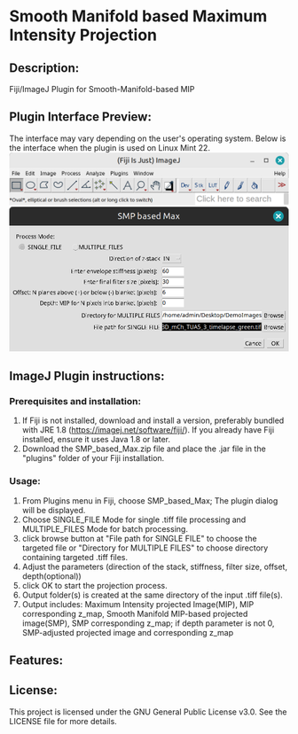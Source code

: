 # Smooth Manifold based Maximum Intensity Projection

## Description:
Fiji/ImageJ Plugin for Smooth-Manifold-based MIP

## Plugin Interface Preview:
The interface may vary depending on the user's operating system.
Below is the interface when the plugin is used on Linux Mint 22.
![Fiji Menu](src/main/resources/Fiji_menu.png)
![Plugin Interface](src/main/resources/UI_plugin_16_Dec.png)

## ImageJ Plugin instructions:
### Prerequisites and installation:
1. If Fiji is not installed, download and install a version, preferably bundled with JRE 1.8 (https://imagej.net/software/fiji/).
   If you already have Fiji installed, ensure it uses Java 1.8 or later.
2. Download the SMP_based_Max.zip file and place the .jar file in the "plugins" folder of your Fiji installation.
### Usage:
1. From Plugins menu in Fiji, choose SMP_based_Max; The plugin dialog  will be displayed.
2. Choose SINGLE_FILE Mode for single .tiff file processing and MULTIPLE_FILES Mode for batch processing.
3. click browse button at "File path for SINGLE FILE" to choose the targeted file or "Directory for MULTIPLE FILES" to choose directory containing targeted .tiff files.
4. Adjust the parameters (direction of the stack, stiffness, filter size, offset, depth(optional))
5. click OK  to start the projection process.
6. Output folder(s) is created at the same directory of the input .tiff file(s).
7. Output includes: Maximum Intensity projected Image(MIP), MIP corresponding z_map, Smooth Manifold MIP-based projected image(SMP), SMP corresponding z_map; if depth parameter is not 0, SMP-adjusted projected image and corresponding z_map
## Features:

## License:
This project is licensed under the GNU General Public License v3.0. See the LICENSE file for more details.



